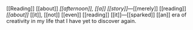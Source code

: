 [[Reading]] [[about]] *[[afternoon]], [[a]] [[story]]*—[[merely]] [[reading]] *[[about]]* [[it]], [[not]] [[even]] [[reading]] [[it]]—[[sparked]] [[an]] era of creativity in my life that I have yet to discover again. 

